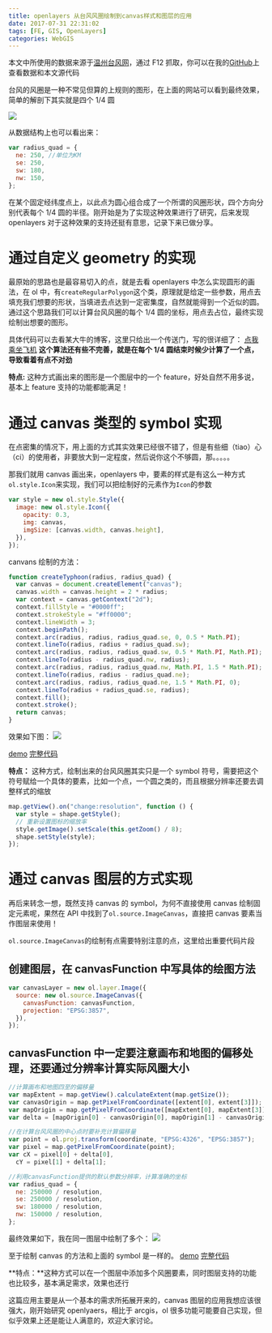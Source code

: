 ```yaml
---
title: openlayers 从台风风圈绘制到canvas样式和图层的应用
date: 2017-07-31 22:31:02
tags: [FE, GIS, OpenLayers]
categories: WebGIS
---
```


本文中所使用的数据来源于[温州台风网](http://www.wztf121.com/)，通过 F12 抓取，你可以在我的[GitHub](https://github.com/zzcyrus/WebGIS-demos/tree/main/openlayers/0.typhoon)上查看数据和本文源代码

台风的风圈是一种不常见但算的上规则的图形，在上面的网站可以看到最终效果，简单的解剖下其实就是四个 1/4 圆

![](https://blog-img-1255388623.cos.ap-shanghai.myqcloud.com/typhoon-goal-202202201211623.png)

从数据结构上也可以看出来：

```js
var radius_quad = {
  ne: 250, //单位为KM
  se: 250,
  sw: 180,
  nw: 150,
};
```

在某个固定经纬度点上，以此点为圆心组合成了一个所谓的风圈形状，四个方向分别代表每个 1/4 圆的半径。刚开始是为了实现这种效果进行了研究，后来发现 openlayers 对于这种效果的支持还挺有意思，记录下来已做分享。

<!-- more -->

# 通过自定义 geometry 的实现

最原始的思路也是最容易切入的点，就是去看 openlayers 中怎么实现圆形的画法，在 ol 中，有`createRegularPolygon`这个类，原理就是给定一些参数，用点去填充我们想要的形状，当填进去点达到一定密集度，自然就能得到一个近似的圆。
通过这个思路我们可以计算台风风圈的每个 1/4 圆的坐标，用点去占位，最终实现绘制出想要的图形。

具体代码可以去看某大牛的博客，这里只给出一个传送门，写的很详细了：
[点我乘坐飞机](http://blog.csdn.net/gisshixisheng/article/details/76397068) **这个算法还有些不完善，就是在每个 1/4 圆结束时候少计算了一个点，导致看着有点不对劲**

**特点:** 这种方式画出来的图形是一个图层中的一个 feature，好处自然不用多说，基本上 feature 支持的功能都能满足！

# 通过 canvas 类型的 symbol 实现

在点密集的情况下，用上面的方式其实效果已经很不错了，但是有些细（tiao）心（ci）的使用者，非要放大到一定程度，然后说你这个不够圆，那。。。。。

那我们就用 canvas 画出来，openlayers 中，要素的样式是有这么一种方式`ol.style.Icon`来实现，我们可以把绘制好的元素作为`Icon`的参数

```js
var style = new ol.style.Style({
  image: new ol.style.Icon({
    opacity: 0.3,
    img: canvas,
    imgSize: [canvas.width, canvas.height],
  }),
});
```

canvans 绘制的方法：

```js
function createTyphoon(radius, radius_quad) {
  var canvas = document.createElement("canvas");
  canvas.width = canvas.height = 2 * radius;
  var context = canvas.getContext("2d");
  context.fillStyle = "#0000ff";
  context.strokeStyle = "#ff0000";
  context.lineWidth = 3;
  context.beginPath();
  context.arc(radius, radius, radius_quad.se, 0, 0.5 * Math.PI);
  context.lineTo(radius, radius + radius_quad.sw);
  context.arc(radius, radius, radius_quad.sw, 0.5 * Math.PI, Math.PI);
  context.lineTo(radius - radius_quad.nw, radius);
  context.arc(radius, radius, radius_quad.nw, Math.PI, 1.5 * Math.PI);
  context.lineTo(radius, radius - radius_quad.ne);
  context.arc(radius, radius, radius_quad.ne, 1.5 * Math.PI, 0);
  context.lineTo(radius + radius_quad.se, radius);
  context.fill();
  context.stroke();
  return canvas;
}
```

效果如下图：
![](https://blog-img-1255388623.cos.ap-shanghai.myqcloud.com/typhoon-canvas-symbol-202202201211656.png)

[demo](https://kael.top/WebGIS-demos/openlayers/0.typhoon/canvasSymbol.html)
[完整代码](https://github.com/zzcyrus/WebGIS-demos/blob/main/openlayers/0.typhoon/canvasSymbol.html)

**特点：** 这种方式，绘制出来的台风风圈其实只是一个 symbol 符号，需要把这个符号赋给一个具体的要素，比如一个点，一个圆之类的，而且根据分辨率还要去调整样式的缩放

```js
map.getView().on("change:resolution", function () {
  var style = shape.getStyle();
  // 重新设置图标的缩放率
  style.getImage().setScale(this.getZoom() / 8);
  shape.setStyle(style);
});
```

# 通过 canvas 图层的方式实现

再后来转念一想，既然支持 canvas 的 symbol，为何不直接使用 canvas 绘制固定元素呢，果然在 API 中找到了`ol.source.ImageCanvas`，直接把 canvas 要素当作图层来使用！

`ol.source.ImageCanvas`的绘制有点需要特别注意的点，这里给出重要代码片段

## 创建图层，在 canvasFunction 中写具体的绘图方法

```js
var canvasLayer = new ol.layer.Image({
  source: new ol.source.ImageCanvas({
    canvasFunction: canvasFunction,
    projection: "EPSG:3857",
  }),
});
```

## canvasFunction 中一定要注意画布和地图的偏移处理，还要通过分辨率计算实际风圈大小

```js
//计算画布和地图四至的偏移量
var mapExtent = map.getView().calculateExtent(map.getSize());
var canvasOrigin = map.getPixelFromCoordinate([extent[0], extent[3]]);
var mapOrigin = map.getPixelFromCoordinate([mapExtent[0], mapExtent[3]]);
var delta = [mapOrigin[0] - canvasOrigin[0], mapOrigin[1] - canvasOrigin[1]];
```

```js
//在计算台风风圈的中心点时要补充计算偏移量
var point = ol.proj.transform(coordinate, "EPSG:4326", "EPSG:3857");
var pixel = map.getPixelFromCoordinate(point);
var cX = pixel[0] + delta[0],
  cY = pixel[1] + delta[1];
```

```js
//利用canvasFunction提供的默认参数分辨率，计算准确的坐标
var radius_quad = {
  ne: 250000 / resolution,
  se: 250000 / resolution,
  sw: 180000 / resolution,
  nw: 150000 / resolution,
};
```

最终效果如下，我在同一图层中绘制了多个：
![](https://blog-img-1255388623.cos.ap-shanghai.myqcloud.com/typhoon-canvas-layer-202202201212305.png)

至于绘制 canvas 的方法和上面的 symbol 是一样的。
[demo](https://kael.top/WebGIS-demos/openlayers/0.typhoon/canvasLayer.html)
[完整代码](https://github.com/zzcyrus/WebGIS-demos/blob/main/openlayers/0.typhoon/canvasLayer.html)


**特点：**这种方式可以在一个图层中添加多个风圈要素，同时图层支持的功能也比较多，基本满足需求，效果也还行

这篇应用主要是从一个基本的需求所拓展开来的，canvas 图层的应用我想应该很强大，刚开始研究 openlyaers，相比于 arcgis，ol 很多功能可能要自己实现，但似乎效果上还是能让人满意的，欢迎大家讨论。
